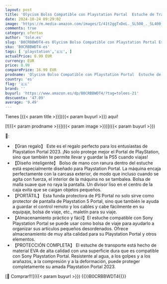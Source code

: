 ```yaml
---
layout: post
title: 'Olycism Bolso Compatible con Playstation Portal  Estuche de Transporte Estuche de Almacenamiento Portátil Hecho de Oxford + EVA  Estuche Resistente a Arañazos y Golpes para Playstation Portal 2023'
date: 2024-10-24 09:29:02
image: 'https://m.media-amazon.com/images/I/41t2ggTxDeL._SL500_._SL400_.jpg'
comments: true
category: ofertas
author: 'tole.es'
slug: 'B0CRBBWDT4-es Olycism Bolso Compatible con Playstation Portal Estuche de...'
sku: 'B0CRBBWDT4-es'
tags: [ 'playstation','🇪🇸', ]
actualPrice: 8.99 EUR
currency: EUR
price: 8.99
comparePrice: 16.99 EUR
prodname: 'Olycism Bolso Compatible con Playstation Portal  Estuche de Transporte Estuche de Almacenamiento Portátil Hecho de Oxford + EVA  Estuche Resistente a Arañazos y Golpes para Playstation Portal 2023'
country: 'es'
flag: '🇪🇸'
brand: ''
buyurl: 'https://www.amazon.es/dp/B0CRBBWDT4/?tag=tolees-21'
descuento: '47.09'
average: '9.49'
---
```


Tienes [{{< param title >}}]({{< param buyurl >}}) aqui!

[![{{< param prodname >}}]({{< param image >}})]({{< param buyurl >}})

🔎:

- 【Gran regalo】 Este es el regalo perfecto para los entusiastas de Playstation Portal 2023. ¡No solo protege mejor el Portal de PlayStation, sino que también te permite llevar y guardar la PS5 cuando viajas!​
- 【Diseño inteligente】 Bolso de mano con ranura dentro del estuche está especialmente diseñado para Playstation Portal. La máquina encaja perfectamente con la carcasa exterior, de modo que incluso cuando se agita con fuerza, el interior de la máquina no se tambalea. Bolsa de malla suave que no raya la pantalla. Un divisor liso en el centro de la caja evita que se caigan objetos pequeños.
- 【PORTÁTIL】 Esta funda protectora de PS Portal no solo sirve como protector de pantalla de Playstation 5 Portal, sino que también le ayuda a guardar el control remoto y los cables y cabe fácilmente en su equipaje, bolsa de viaje, etc., maletín para su viaje.
- 【Almacenamiento práctico y fácil】El estuche compatible con Sony Playstation Portal se puede usar como bolsa de viaje para ayudarlo a organizar sus artículos pequeños desordenados. Ofrece almacenamiento de muy alta calidad para su Playstation Portal y otros elementos.
- 【PROTECCIÓN COMPLETA】 El estuche de transporte está hecho de material EVA de alta calidad con una superficie dura que es compatible con Sony Playstation Portal. Resistente al agua, a los golpes y a los arañazos, a la compresión y a la deformación, puede proteger completamente su amada Playstation Portal 2023.

[🛒 Comprar!!!]({{< param buyurl >}})
{{<world>}}B0CRBBWDT4{{</world>}}
